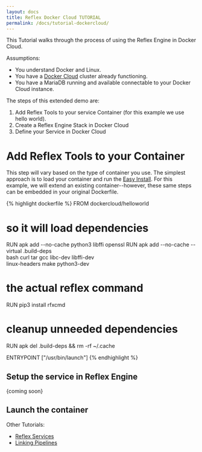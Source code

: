 ```yaml
---
layout: docs
title: Reflex Docker Cloud TUTORIAL
permalink: /docs/tutorial-dockercloud/
---
```


This Tutorial walks through the process of using the Reflex Engine in Docker Cloud.

Assumptions:

* You understand Docker and Linux.
* You have a [Docker Cloud](https://cloud.docker.com/) cluster already functioning.
* You have a MariaDB running and available connectable to your Docker Cloud instance.

The steps of this extended demo are:

1. Add Reflex Tools to your service Container (for this example we use hello world).
2. Create a Reflex Engine Stack in Docker Cloud
3. Define your Service in Docker Cloud

# Add Reflex Tools to your Container

This step will vary based on the type of container you use.  The simplest approach is to load your container and run the [Easy Install](/docs/install/#easy-install).  For this example, we will extend an existing container--however, these same steps can be embedded in your original Dockerfile.

{% highlight dockerfile %}
FROM dockercloud/helloworld

# so it will load dependencies
RUN apk add --no-cache python3 libffi openssl
RUN apk add --no-cache --virtual .build-deps \
        bash curl tar gcc libc-dev libffi-dev \
        linux-headers make python3-dev
# the actual reflex command
RUN pip3 install rfxcmd
# cleanup unneeded dependencies
RUN apk del .build-deps && rm -rf ~/.cache

ENTRYPOINT ["/usr/bin/launch"]
{% endhighlight %}

## Setup the service in Reflex Engine

{coming soon}

## Launch the container

Other Tutorials:

* [Reflex Services](/docs/tutorial-services/)
* [Linking Pipelines](/docs/tutorial-pipeline/)
